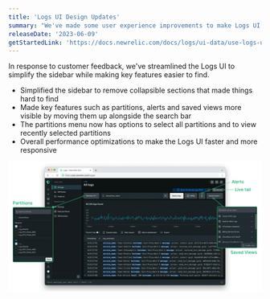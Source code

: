 ```yaml
---
title: 'Logs UI Design Updates'
summary: "We've made some user experience improvements to make Logs UI more intuitive and easy to use"
releaseDate: '2023-06-09'
getStartedLink: 'https://docs.newrelic.com/docs/logs/ui-data/use-logs-ui/'
---
```


In response to customer feedback, we've streamlined the Logs UI to simplify the sidebar while making key features easier to find.

- Simplified the sidebar to remove collapsible sections that made things hard to find
- Made key features such as partitions, alerts and saved views more visible by moving them up alongside the search bar
- The partitions menu now has options to select all partitions and to view recently selected partitions
- Overall performance optimizations to make the Logs UI faster and more responsive


![Logs UI Design Updates](./images/whats-new-logs-ui.webp "A screenshot that shows changes to the Logs UI")

